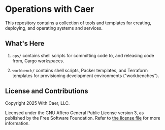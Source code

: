 # **O**perations **w**ith **C**aer

This repository contains a collection of  tools and templates for creating, deploying, and operating systems and services.

## What's Here

1. `ops/` contains shell scripts for committing code to, and releasing code from, Cargo workspaces.

2. `workbench/` contains shell scripts, Packer templates, and Terraform templates for provisioning development environments ("workbenches").

## License and Contributions 

Copyright 2025 With Caer, LLC.

Licensed under the GNU Affero General Public License version 3,
as published by the Free Software Foundation. Refer to 
[the license file](LICENSE.txt) for more information.